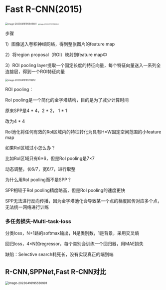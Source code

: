 # Fast R-CNN(2015)

<img src="https://wth-markdown-image.oss-cn-beijing.aliyuncs.com/markdown_img/image-20230416195649481.png" alt="image-20230416195649481" style="zoom:50%;" />



<img src="https://wth-markdown-image.oss-cn-beijing.aliyuncs.com/markdown_img/image-20230417170542854.png" alt="image-20230417170542854" style="zoom:33%;" />

步骤

1）图像送入卷积神经网络，得到整张图片的feature map

2）将region proposal（ROI）映射到feature map中

3）ROI pooling layer提取一个固定长度的特征向量，每个特征向量送入一系列全连接层，得到一个ROI特征向量

<img src="https://wth-markdown-image.oss-cn-beijing.aliyuncs.com/markdown_img/image-20230416165119912.png" alt="image-20230416165119912" style="zoom:50%;" />

ROI pooling：

RoI pooling是一个简化的金字塔结构，目的是为了减少计算时间

原来SPP是4 * 4，2 * 2， 1 * 1

改为4 * 4

RoI池化将任何有效的RoI区域内的特征转化为具有H×W固定空间范围的小feature map



如果RoI区域过小怎么办？

比如RoI区域只有6×6，但是RoI pooling是7×7

动态调整，长6/7，宽6/7，进行取整



为什么用RoI pooling而不是SPP？

SPP相较于RoI pooling精度略高，但是RoI pooling的速度更快

SPP无法进行反向传播，因为金字塔池化会导致某一个点的梯度回传对应多个点，无法统一网络进行训练



### 多任务损失-Multi-task-loss

分类loss，N+1路的softmax输出，N是类别数，1是背景，采用交叉熵

回归loss，4×N的regressor，每个类别会训练一个回归器，用MAE损失



缺陷：Selective search耗死长，没有实现真正的端到端



## R-CNN,SPPNet,Fast R-CNN对比

<img src="https://wth-markdown-image.oss-cn-beijing.aliyuncs.com/markdown_img/image-20230416195550991.png" alt="image-20230416195550991" style="zoom: 67%;" />

